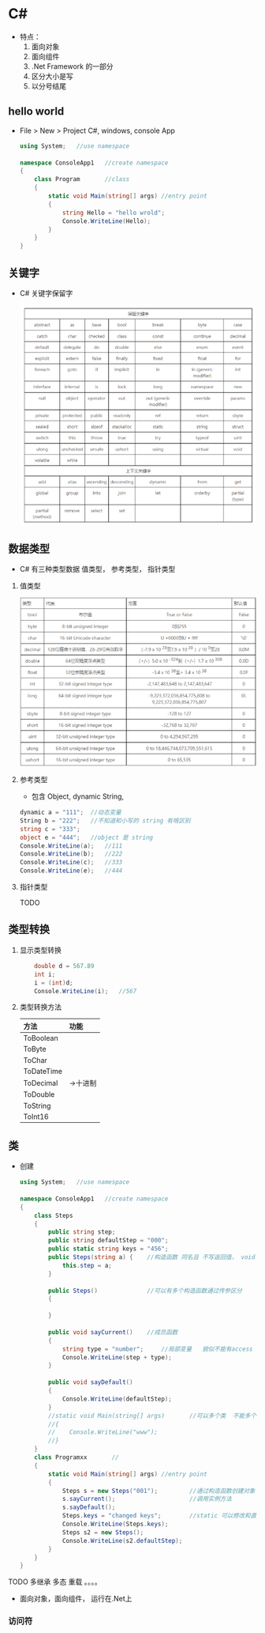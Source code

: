 # C#

- 特点： 
    1. 面向对象
    2. 面向组件
    3. .Net Framework 的一部分
    4. 区分大小是写
    5. 以分号结尾


## hello world

- File > New > Project  C#, windows, console App

    ```c#
    using System;   //use namespace

    namespace ConsoleApp1   //create namespace
    {
        class Program       //class
        {
            static void Main(string[] args) //entry point
            {
                string Hello = "hello wrold";
                Console.WriteLine(Hello);
            }
        }
    }
    ```

## 关键字

- C# 关键字保留字

    ![](./img/keywords.png)

## 数据类型

- C# 有三种类型数据 值类型， 参考类型， 指针类型

1. 值类型

    ![](./img/ValueType.png)

2. 参考类型

    - 包含 Object, dynamic String,

    ```c#
    dynamic a = "111";  //动态变量
    String b = "222";   //不知道和小写的 string 有啥区别
    string c = "333";
    object e = "444";   //object 是 string
    Console.WriteLine(a);   //111  
    Console.WriteLine(b);   //222
    Console.WriteLine(c);   //333
    Console.WriteLine(e);   //444
    ```

3. 指针类型

    TODO

## 类型转换

1. 显示类型转换

    ```c#
        double d = 567.89
        int i;
        i = (int)d;
        Console.WriteLine(i);   //567
    ```
2. 类型转换方法

    方法 | 功能
    -|-
    ToBoolean | 
    ToByte | 
    ToChar | 
    ToDateTime | 
    ToDecimal | ->十进制
    ToDouble | 
    ToString | 
    ToInt16 | 


## 类

- 创建

    ```c#
    using System;   //use namespace

    namespace ConsoleApp1   //create namespace
    {
        class Steps
        {
            public string step;
            public string defaultStep = "000";
            public static string keys = "456";
            public Steps(string a) {    //构造函数 同名且 不写返回值， void 也不可以
                this.step = a;
            }

            public Steps()              //可以有多个构造函数通过传参区分
            {

            }

            public void sayCurrent()    //成员函数
            {
                string type = "number";     //局部变量   貌似不能有access 修饰符
                Console.WriteLine(step + type);
            }

            public void sayDefault()
            {
                Console.WriteLine(defaultStep);
            }
            //static void Main(string[] args)       //可以多个类  不能多个  Main
            //{
            //    Console.WriteLine("www");
            //}
        }
        class Programxx       //
        {
            static void Main(string[] args) //entry point
            {
                Steps s = new Steps("001");         //通过构造函数创建对象
                s.sayCurrent();                     //调用实例方法
                s.sayDefault();
                Steps.keys = "changed keys";        //static 可以修改和直接访问
                Console.WriteLine(Steps.keys);
                Steps s2 = new Steps();
                Console.WriteLine(s2.defaultStep);  
            }
        }
    }
    ```

TODO  多继承  多态  重载 。。。。
- 面向对象，面向组件， 运行在.Net上


### 访问符